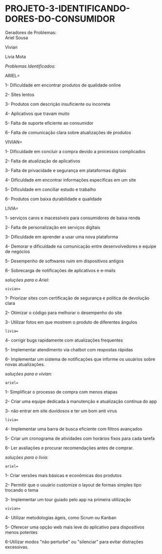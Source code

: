 # PROJETO-3-IDENTIFICANDO-DORES-DO-CONSUMIDOR
Geradores de Problemas:                                                        
Ariel Sousa

Vivian

Livia Mota

*Problemas Identificados:*

ARIEL=

  1- Dificuldade em encontrar produtos de qualidade online 
  
  2- Sites lentos 
  
  3- Produtos com descrição insuficiente ou incorreta
  
  4- Aplicativos que travam muito
  
  5- Falta de suporte eficiente ao consumidor
  
  6- Falta de comunicação clara sobre atualizações de produtos

VIVIAN=

  1- Dificuldade em concluir a compra devido a processos complicados
  
  2- Falta de atualização de aplicativos
  
  3- Falta de privacidade e segurança em plataformas digitais
  
  4- Dificuldade em encontrar informações específicas em um site
  
  5- Dificuldade em conciliar estudo e trabalho
  
  6- Produtos com baixa durabilidade e qualidade

  LIVIA=
  
  1- serviços caros e inacessíveis para consumidores de baixa renda
  
  2- Falta de personalização em serviços digitais
  
  3- Dificuldade em aprender a usar uma nova plataforma
  
  4- Demorar e dificuldade na comunicação entre desenvolvedores e equipe de negócios
  
  5- Desempenho de softwares ruim em dispositivos antigos
  
  6- Sobrecarga de notificações de aplicativos e e-mails

  *soluções para o Ariel:*
  
    vivian= 
  
  1- Priorizar sites com certificação de segurança e política de devolução clara
  
  2- Otimizar o código para melhorar o desempenho do site
  
  3- Utilizar fotos em que mostrem o produto de diferentes ângulos
  
    livia=
  4- corrigir bugs rapidamente com atualizações frequentes

  5- Implementar atendimento via chatbot com respostas rápidas
  
  6- Implementar um sistema de notificações que informe os usuários sobre novas atualizações.
  
   *soluções para o vivian:*
   
    ariel= 
  1- Simplificar o processo de compra com menos etapas
  
  2- Criar uma equipe dedicada à manutenção e atualização contínua do app
  
  3- não entrar em site duvidosos e ter um bom anti virus
  
    livia=
  4- Implementar uma barra de busca eficiente com filtros avançados
  
  5- Criar um cronograma de atividades com horários fixos para cada tarefa
  
  6- Ler avaliações e procurar recomendações antes de comprar.
  
  *soluções para o livia:*
  
    ariel= 
  1- Criar versões mais básicas e econômicas dos produtos
  
  2- Permitir que o usuário customize o layout de formas simples tipo trocando o tema
  
  3- Implementar um tour guiado pelo app na primeira utilização
  
    vivian=
  4- Utilizar metodologias ágeis, como Scrum ou Kanban
  
  5- Oferecer uma opção web mais leve do aplicativo para dispositivos menos potentes
  
  6-Utilizar modos "não perturbe" ou "silenciar" para evitar distrações excessivas.


